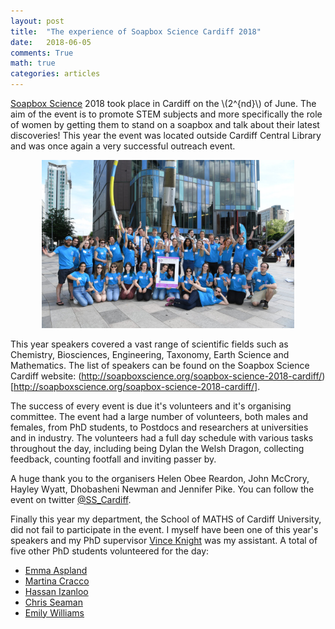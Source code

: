 ```yaml
---
layout: post
title:  "The experience of Soapbox Science Cardiff 2018"
date:   2018-06-05
comments: True
math: true
categories: articles
---
```



[Soapbox Science](http://soapboxscience.org/) 2018 took place in Cardiff on the
\\(2^{nd}\\) of June. The aim of the event is to promote STEM subjects
and more specifically the role of women by getting them to stand on a soapbox
and talk about their latest discoveries! This year the event was located outside
Cardiff Central Library and was once again a very successful outreach event.

<p align="center">
  <img src="/assets/images/soap_box_2018.jpg" style='height: 60%; width: 80%; object-fit: contain'>
</p>

This year speakers covered a vast range of scientific fields such as Chemistry,
Biosciences, Engineering, Taxonomy, Earth Science and Mathematics. The list of speakers
can be found on the Soapbox Science Cardiff website:
(http://soapboxscience.org/soapbox-science-2018-cardiff/)[http://soapboxscience.org/soapbox-science-2018-cardiff/].

The success of every event is due it's volunteers and it's organising committee.
The event had a large number of volunteers, both males and females, from PhD students,
to Postdocs and researchers at universities and in industry. The volunteers had a
full day schedule with various tasks throughout the day, including being Dylan the
Welsh Dragon, collecting feedback, counting footfall and inviting passer by.

A huge thank you to the organisers Helen Obee Reardon, John McCrory, Hayley Wyatt,
Dhobasheni Newman and Jennifer Pike. You can follow the event on twitter [@SS_Cardiff](https://twitter.com/SS_Cardiff).

Finally this year my department, the School of MATHS of Cardiff University, did not
fail to participate in the event. I myself have been one of this year's speakers
and my PhD supervisor [Vince Knight](https://twitter.com/drvinceknight) was my assistant.
A total of five other PhD students volunteered for the day:

- [Emma Aspland](https://www.cardiff.ac.uk/people/research-students/view/967970-)
- [Martina Cracco](https://www.cardiff.ac.uk/people/research-students/view/215430-Martina-Cracco)
- [Hassan Izanloo](https://www.cardiff.ac.uk/people/research-students/view/98594-izanloo-hassan)
- [Chris Seaman](https://www.cardiff.ac.uk/people/research-students/view/505892-christopher-seaman)
- [Emily Williams](https://www.cardiff.ac.uk/people/research-students/view/967976-)



